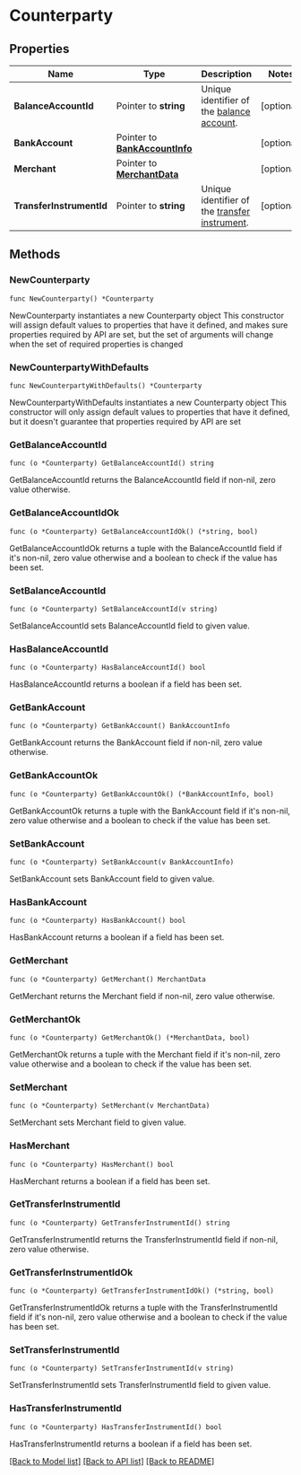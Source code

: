 # Counterparty

## Properties

Name | Type | Description | Notes
------------ | ------------- | ------------- | -------------
**BalanceAccountId** | Pointer to **string** | Unique identifier of the [balance account](https://docs.adyen.com/api-explorer/#/balanceplatform/latest/post/balanceAccounts__resParam_id). | [optional] 
**BankAccount** | Pointer to [**BankAccountInfo**](BankAccountInfo.md) |  | [optional] 
**Merchant** | Pointer to [**MerchantData**](MerchantData.md) |  | [optional] 
**TransferInstrumentId** | Pointer to **string** | Unique identifier of the [transfer instrument](https://docs.adyen.com/api-explorer/#/balanceplatform/latest/post/transferInstruments__resParam_id). | [optional] 

## Methods

### NewCounterparty

`func NewCounterparty() *Counterparty`

NewCounterparty instantiates a new Counterparty object
This constructor will assign default values to properties that have it defined,
and makes sure properties required by API are set, but the set of arguments
will change when the set of required properties is changed

### NewCounterpartyWithDefaults

`func NewCounterpartyWithDefaults() *Counterparty`

NewCounterpartyWithDefaults instantiates a new Counterparty object
This constructor will only assign default values to properties that have it defined,
but it doesn't guarantee that properties required by API are set

### GetBalanceAccountId

`func (o *Counterparty) GetBalanceAccountId() string`

GetBalanceAccountId returns the BalanceAccountId field if non-nil, zero value otherwise.

### GetBalanceAccountIdOk

`func (o *Counterparty) GetBalanceAccountIdOk() (*string, bool)`

GetBalanceAccountIdOk returns a tuple with the BalanceAccountId field if it's non-nil, zero value otherwise
and a boolean to check if the value has been set.

### SetBalanceAccountId

`func (o *Counterparty) SetBalanceAccountId(v string)`

SetBalanceAccountId sets BalanceAccountId field to given value.

### HasBalanceAccountId

`func (o *Counterparty) HasBalanceAccountId() bool`

HasBalanceAccountId returns a boolean if a field has been set.

### GetBankAccount

`func (o *Counterparty) GetBankAccount() BankAccountInfo`

GetBankAccount returns the BankAccount field if non-nil, zero value otherwise.

### GetBankAccountOk

`func (o *Counterparty) GetBankAccountOk() (*BankAccountInfo, bool)`

GetBankAccountOk returns a tuple with the BankAccount field if it's non-nil, zero value otherwise
and a boolean to check if the value has been set.

### SetBankAccount

`func (o *Counterparty) SetBankAccount(v BankAccountInfo)`

SetBankAccount sets BankAccount field to given value.

### HasBankAccount

`func (o *Counterparty) HasBankAccount() bool`

HasBankAccount returns a boolean if a field has been set.

### GetMerchant

`func (o *Counterparty) GetMerchant() MerchantData`

GetMerchant returns the Merchant field if non-nil, zero value otherwise.

### GetMerchantOk

`func (o *Counterparty) GetMerchantOk() (*MerchantData, bool)`

GetMerchantOk returns a tuple with the Merchant field if it's non-nil, zero value otherwise
and a boolean to check if the value has been set.

### SetMerchant

`func (o *Counterparty) SetMerchant(v MerchantData)`

SetMerchant sets Merchant field to given value.

### HasMerchant

`func (o *Counterparty) HasMerchant() bool`

HasMerchant returns a boolean if a field has been set.

### GetTransferInstrumentId

`func (o *Counterparty) GetTransferInstrumentId() string`

GetTransferInstrumentId returns the TransferInstrumentId field if non-nil, zero value otherwise.

### GetTransferInstrumentIdOk

`func (o *Counterparty) GetTransferInstrumentIdOk() (*string, bool)`

GetTransferInstrumentIdOk returns a tuple with the TransferInstrumentId field if it's non-nil, zero value otherwise
and a boolean to check if the value has been set.

### SetTransferInstrumentId

`func (o *Counterparty) SetTransferInstrumentId(v string)`

SetTransferInstrumentId sets TransferInstrumentId field to given value.

### HasTransferInstrumentId

`func (o *Counterparty) HasTransferInstrumentId() bool`

HasTransferInstrumentId returns a boolean if a field has been set.


[[Back to Model list]](../README.md#documentation-for-models) [[Back to API list]](../README.md#documentation-for-api-endpoints) [[Back to README]](../README.md)


